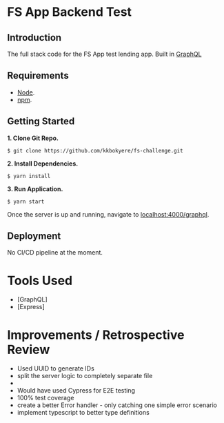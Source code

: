 # FS App Backend Test

## Introduction

The full stack code for the FS App test lending app. Built in [GraphQL]()

## Requirements

- [Node](https://nodejs.org/en/).
- [npm](https://www.npmjs.com/package/npm).

## Getting Started

**1. Clone Git Repo.**

```
$ git clone https://github.com/kkbokyere/fs-challenge.git
```

**2. Install Dependencies.**

```
$ yarn install
```

**3. Run Application.**

```
$ yarn start
```

Once the server is up and running, navigate to [localhost:4000/graphql](http://localhost:4000/graphql).

## Deployment

No CI/CD pipeline at the moment.

# Tools Used
- [GraphQL]
- [Express]

# Improvements / Retrospective Review

- Used UUID to generate IDs
- split the server logic to completely separate file
- 
- Would have used Cypress for E2E testing
- 100% test coverage
- create a better Error handler - only catching one simple error scenario
- implement typescript to better type definitions
